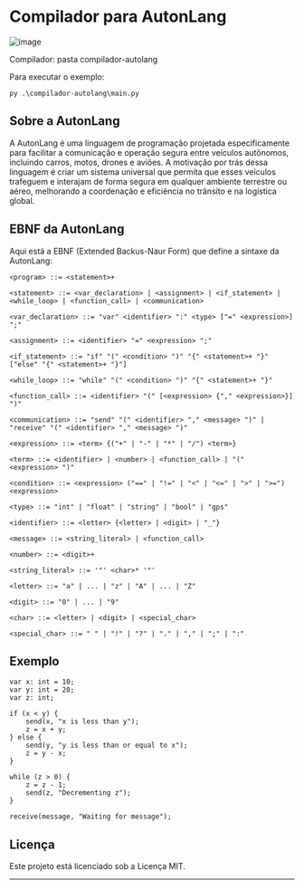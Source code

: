 # Compilador para AutonLang

![image](https://github.com/felipe-lazzaron/autonlang/assets/78042819/3c87f592-d877-4ab7-aceb-50ba2fa209a4)

Compilador: pasta compilador-autolang

Para executar o exemplo:
```
py .\compilador-autolang\main.py
```

## Sobre a AutonLang

A AutonLang é uma linguagem de programação projetada especificamente para facilitar a comunicação e operação segura entre veículos autônomos, incluindo carros, motos, drones e aviões. A motivação por trás dessa linguagem é criar um sistema universal que permita que esses veículos trafeguem e interajam de forma segura em qualquer ambiente terrestre ou aéreo, melhorando a coordenação e eficiência no trânsito e na logística global.

## EBNF da AutonLang

Aqui está a EBNF (Extended Backus-Naur Form) que define a sintaxe da AutonLang:

```ebnf
<program> ::= <statement>+

<statement> ::= <var_declaration> | <assignment> | <if_statement> | <while_loop> | <function_call> | <communication>

<var_declaration> ::= "var" <identifier> ":" <type> ["=" <expression>] ";"

<assignment> ::= <identifier> "=" <expression> ";"

<if_statement> ::= "if" "(" <condition> ")" "{" <statement>+ "}" ["else" "{" <statement>+ "}"]

<while_loop> ::= "while" "(" <condition> ")" "{" <statement>+ "}"

<function_call> ::= <identifier> "(" [<expression> {"," <expression>}] ")"

<communication> ::= "send" "(" <identifier> "," <message> ")" | "receive" "(" <identifier> "," <message> ")"

<expression> ::= <term> {("+" | "-" | "*" | "/") <term>}

<term> ::= <identifier> | <number> | <function_call> | "(" <expression> ")"

<condition> ::= <expression> ("==" | "!=" | "<" | "<=" | ">" | ">=") <expression>

<type> ::= "int" | "float" | "string" | "bool" | "gps"

<identifier> ::= <letter> {<letter> | <digit> | "_"}

<message> ::= <string_literal> | <function_call>

<number> ::= <digit>+

<string_literal> ::= '"' <char>* '"'

<letter> ::= "a" | ... | "z" | "A" | ... | "Z"

<digit> ::= "0" | ... | "9"

<char> ::= <letter> | <digit> | <special_char>

<special_char> ::= " " | "!" | "?" | "." | "," | ";" | ":"
```

## Exemplo

```
var x: int = 10;
var y: int = 20;
var z: int;

if (x < y) {
    send(x, "x is less than y");
    z = x + y;
} else {
    send(y, "y is less than or equal to x");
    z = y - x;
}

while (z > 0) {
    z = z - 1;
    send(z, "Decrementing z");
}

receive(message, "Waiting for message");
```

## Licença

Este projeto está licenciado sob a Licença MIT.
  
---
